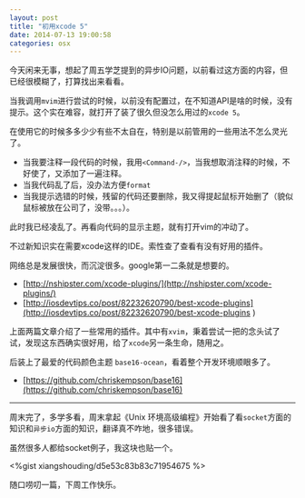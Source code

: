 ```yaml
---
layout: post
title: "初用xcode 5"
date: 2014-07-13 19:00:58 
categories: osx
---
```


今天闲来无事，想起了周五学芝提到的异步IO问题，以前看过这方面的内容，但已经很模糊了，打算找出来看看。

当我调用`mvim`进行尝试的时候，以前没有配置过，在不知道API是啥的时候，没有提示。这个实在难容，就打开了装了很久但没怎么用过的`xcode 5`。

在使用它的时候多多少少有些不太自在，特别是以前管用的一些用法不怎么灵光了。

- 当我要注释一段代码的时候，我用`<Command-/>`，当我想取消注释的时候，不好使了，又添加了一遍注释。
- 当我代码乱了后，没办法方便`format`
- 当我提示选错的时候，残留的代码还要删除，我又得提起鼠标开始删了（貌似鼠标被放在公司了，没带。。。）。

此时我已经凌乱了。再看向代码的显示主题，就有打开vim的冲动了。

不过新知识实在需要xcode这样的IDE。索性查了查看有没有好用的插件。

网络总是发展很快，而沉淀很多。google第一二条就是想要的。

- [http://nshipster.com/xcode-plugins/](http://nshipster.com/xcode-plugins/)
- [http://iosdevtips.co/post/82232620790/best-xcode-plugins](http://iosdevtips.co/post/82232620790/best-xcode-plugins
)

上面两篇文章介绍了一些常用的插件。其中有`xvim`，秉着尝试一把的念头试了试，发现这东西确实很好用，给了`xcode`另一条生命，随用之。

后装上了最爱的代码颜色主题 `base16-ocean`，看着整个开发环境顺眼多了。

- [https://github.com/chriskempson/base16](https://github.com/chriskempson/base16)

-----

周末完了，多学多看，周末拿起《Unix 环境高级编程》开始看了看`socket`方面的知识和`异步io`方面的知识，翻译真不咋地，很多错误。

虽然很多人都给socket例子，我这块也贴一个。

<%gist xiangshouding/d5e53c83b83c71954675 %>

随口唠叨一篇，下周工作快乐。

